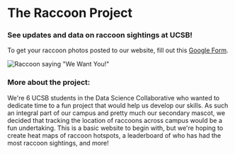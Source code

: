 # The Raccoon Project

### See updates and data on raccoon sightings at UCSB!

To get your raccoon photos posted to our website, fill out this [Google Form](https://docs.google.com/forms/d/e/1FAIpQLScyYq007R7xrO8xYOIY1na7PEoYa1ejm--bjTtZvgeA_fTpow/viewform?usp=header).

![Raccoon saying "We Want You!"](https://katherinehung-15.com/assets/images/wewantyou.png)

### More about the project:
We're 6 UCSB students in the Data Science Collaborative who wanted to dedicate time to a fun project that would help us develop our skills.
As such an integral part of our campus and pretty much our secondary mascot, we decided that tracking the location of raccoons across campus 
would be a fun undertaking. This is a basic website to begin with, but we're hoping to create heat maps of raccoon hotspots, a leaderboard
of who has had the most raccoon sightings, and more!
